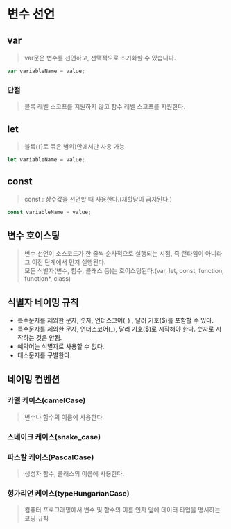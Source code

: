 # 변수 선언

## var

> var문은 변수를 선언하고, 선택적으로 초기화할 수 있습니다.

```js
var variableName = value;
```

### 단점

> 블록 레벨 스코프를 지원하지 않고 함수 레벨 스코프를 지원한다.

## let

> 블록({}로 묶은 범위)안에서만 사용 가능

```js
let variableName = value;
```

## const

> const : 상수값을 선언할 때 사용한다.(재할당이 금지된다.)

```js
const variableName = value;
```

## 변수 호이스팅

> 변수 선언이 소스코드가 한 줄씩 순차적으로 실행되는 시점, 즉 런타임이 아니라 그 이전 단계에서 먼저 실행된다.<br>
> 모든 식별자(변수, 함수, 클래스 등)는 호이스팅된다.(var, let, const, function, function*, class)

## 식별자 네이밍 규칙

- 특수문자를 제외한 문자, 숫자, 언더스코어(_) , 달러 기호($)를 포함할 수 있다.
- 특수문자를 제외한 문자, 언더스코어(_), 달러 기호($)로 시작해야 한다. 숫자로 시작하는 것은 안됨.
- 예약어는 식별자로 사용할 수 없다.
- 대소문자를 구별한다.

## 네이밍 컨벤션

### 카멜 케이스(camelCase)

> 변수나 함수의 이름에 사용한다.

### 스네이크 케이스(snake_case)

### 파스칼 케이스(PascalCase)

> 생성자 함수, 클래스의 이름에 사용한다.

### 헝가리언 케이스(typeHungarianCase)

> 컴퓨터 프로그래밍에서 변수 및 함수의 이름 인자 앞에 데이터 타입을 명시하는 코딩 규칙